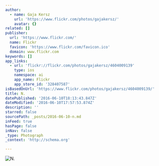 ```yaml
---
author:
  - name: Gaja Kersz
    url: 'https://www.flickr.com/photos/gajakersz/'
    avatar: {}
related: []
publisher:
  url: 'https://www.flickr.com/'
  name: Flickr
  favicon: 'https://www.flickr.com/favicon.ico'
  domain: www.flickr.com
keywords: []
app_links:
  - url: 'flickr://flickr.com/photos/gajakersz/4604009139'
    type: ios
    namespace: ai
    app_name: Flickr
    app_store_id: '328407587'
isBasedOnUrl: 'https://www.flickr.com/photos/gajakersz/4604009139/'
title: N.
datePublished: '2016-06-10T18:13:43.847Z'
dateModified: '2016-06-10T17:57:53.874Z'
description: ''
starred: false
sourcePath: _posts/2016-06-10-n.md
inFeed: true
hasPage: false
inNav: false
_type: Photograph
_context: 'http://schema.org'

---
```

![N.](https://farm5.staticflickr.com/4027/4604009139_ceedc30a36_b.jpg)